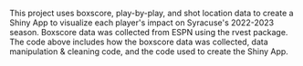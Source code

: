 This project uses boxscore, play-by-play, and shot location data to create a Shiny App to visualize each player's impact on Syracuse's 2022-2023 season. Boxscore
data was collected from ESPN using the rvest package. The code above includes how the boxscore data was collected, data manipulation & cleaning code, and the 
code used to create the Shiny App.
